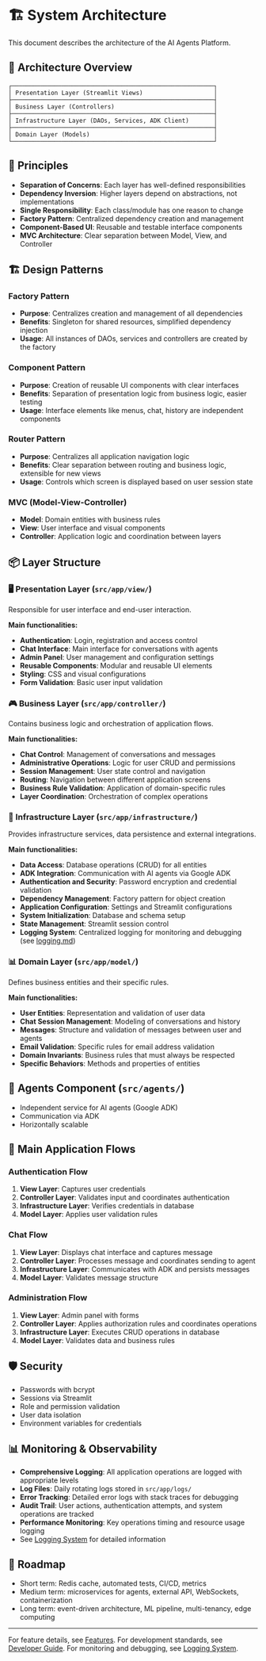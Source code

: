 # 🏗️ System Architecture

This document describes the architecture of the AI Agents Platform.

## 📐 Architecture Overview

```
┌─────────────────────────────────────────────────────────┐
│ Presentation Layer (Streamlit Views)                    │
├─────────────────────────────────────────────────────────┤
│ Business Layer (Controllers)                            │
├─────────────────────────────────────────────────────────┤
│ Infrastructure Layer (DAOs, Services, ADK Client)       │
├─────────────────────────────────────────────────────────┤
│ Domain Layer (Models)                                   │
└─────────────────────────────────────────────────────────┘
```

## 🎯 Principles
- **Separation of Concerns**: Each layer has well-defined responsibilities
- **Dependency Inversion**: Higher layers depend on abstractions, not implementations
- **Single Responsibility**: Each class/module has one reason to change
- **Factory Pattern**: Centralized dependency creation and management
- **Component-Based UI**: Reusable and testable interface components
- **MVC Architecture**: Clear separation between Model, View, and Controller

## 🏗️ Design Patterns

### Factory Pattern
- **Purpose**: Centralizes creation and management of all dependencies
- **Benefits**: Singleton for shared resources, simplified dependency injection
- **Usage**: All instances of DAOs, services and controllers are created by the factory

### Component Pattern
- **Purpose**: Creation of reusable UI components with clear interfaces
- **Benefits**: Separation of presentation logic from business logic, easier testing
- **Usage**: Interface elements like menus, chat, history are independent components

### Router Pattern
- **Purpose**: Centralizes all application navigation logic
- **Benefits**: Clear separation between routing and business logic, extensible for new views
- **Usage**: Controls which screen is displayed based on user session state

### MVC (Model-View-Controller)
- **Model**: Domain entities with business rules
- **View**: User interface and visual components
- **Controller**: Application logic and coordination between layers

## 📦 Layer Structure

### 🖥️ Presentation Layer (`src/app/view/`)
Responsible for user interface and end-user interaction.

**Main functionalities:**
- **Authentication**: Login, registration and access control
- **Chat Interface**: Main interface for conversations with agents
- **Admin Panel**: User management and configuration settings
- **Reusable Components**: Modular and reusable UI elements
- **Styling**: CSS and visual configurations
- **Form Validation**: Basic user input validation

### 🎮 Business Layer (`src/app/controller/`)
Contains business logic and orchestration of application flows.

**Main functionalities:**
- **Chat Control**: Management of conversations and messages
- **Administrative Operations**: Logic for user CRUD and permissions
- **Session Management**: User state control and navigation
- **Routing**: Navigation between different application screens
- **Business Rule Validation**: Application of domain-specific rules
- **Layer Coordination**: Orchestration of complex operations

### 🔧 Infrastructure Layer (`src/app/infrastructure/`)
Provides infrastructure services, data persistence and external integrations.

**Main functionalities:**
- **Data Access**: Database operations (CRUD) for all entities
- **ADK Integration**: Communication with AI agents via Google ADK
- **Authentication and Security**: Password encryption and credential validation
- **Dependency Management**: Factory pattern for object creation
- **Application Configuration**: Settings and Streamlit configurations
- **System Initialization**: Database and schema setup
- **State Management**: Streamlit session control
- **Logging System**: Centralized logging for monitoring and debugging (see [logging.md](logging.md))

### 📊 Domain Layer (`src/app/model/`)
Defines business entities and their specific rules.

**Main functionalities:**
- **User Entities**: Representation and validation of user data
- **Chat Session Management**: Modeling of conversations and history
- **Messages**: Structure and validation of messages between user and agents
- **Email Validation**: Specific rules for email address validation
- **Domain Invariants**: Business rules that must always be respected
- **Specific Behaviors**: Methods and properties of entities

## 🤖 Agents Component (`src/agents/`)
- Independent service for AI agents (Google ADK)
- Communication via ADK
- Horizontally scalable

## 🔄 Main Application Flows

### Authentication Flow
1. **View Layer**: Captures user credentials
2. **Controller Layer**: Validates input and coordinates authentication
3. **Infrastructure Layer**: Verifies credentials in database
4. **Model Layer**: Applies user validation rules

### Chat Flow
1. **View Layer**: Displays chat interface and captures message
2. **Controller Layer**: Processes message and coordinates sending to agent
3. **Infrastructure Layer**: Communicates with ADK and persists messages
4. **Model Layer**: Validates message structure

### Administration Flow
1. **View Layer**: Admin panel with forms
2. **Controller Layer**: Applies authorization rules and coordinates operations
3. **Infrastructure Layer**: Executes CRUD operations in database
4. **Model Layer**: Validates data and business rules

## 🛡️ Security
- Passwords with bcrypt
- Sessions via Streamlit
- Role and permission validation
- User data isolation
- Environment variables for credentials

## 📊 Monitoring & Observability
- **Comprehensive Logging**: All application operations are logged with appropriate levels
- **Log Files**: Daily rotating logs stored in `src/app/logs/`
- **Error Tracking**: Detailed error logs with stack traces for debugging
- **Audit Trail**: User actions, authentication attempts, and system operations are tracked
- **Performance Monitoring**: Key operations timing and resource usage logging
- See [Logging System](logging.md) for detailed information

## 🔮 Roadmap
- Short term: Redis cache, automated tests, CI/CD, metrics
- Medium term: microservices for agents, external API, WebSockets, containerization
- Long term: event-driven architecture, ML pipeline, multi-tenancy, edge computing

---

For feature details, see [Features](features.md).
For development standards, see [Developer Guide](development.md).
For monitoring and debugging, see [Logging System](logging.md).
